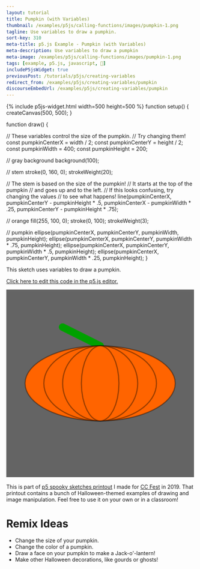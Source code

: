 ```yaml
---
layout: tutorial
title: Pumpkin (with Variables)
thumbnail: /examples/p5js/calling-functions/images/pumpkin-1.png
tagline: Use variables to draw a pumpkin.
sort-key: 310
meta-title: p5.js Example - Pumpkin (with Variables)
meta-description: Use variables to draw a pumpkin
meta-image: /examples/p5js/calling-functions/images/pumpkin-1.png
tags: [example, p5.js, javascript, 🎃]
includeP5jsWidget: true
previousPost: /tutorials/p5js/creating-variables
redirect_from: /examples/p5js/creating-variables/pumpkin
discourseEmbedUrl: /examples/p5js/creating-variables/pumpkin
---
```


{% include p5js-widget.html width=500 height=500 %}
function setup() {
  createCanvas(500, 500);
}

function draw() {

  // These variables control the size of the pumpkin.
  // Try changing them!
  const pumpkinCenterX = width / 2;
  const pumpkinCenterY = height / 2;
  const pumpkinWidth = 400;
  const pumpkinHeight = 200;

  // gray background
  background(100);

  // stem
  stroke(0, 160, 0);
  strokeWeight(20);

  // The stem is based on the size of the pumpkin!
  // It starts at the top of the pumpkin
  // and goes up and to the left.
  // If this looks confusing, try changing the values
  // to see what happens!
  line(pumpkinCenterX,
    pumpkinCenterY - pumpkinHeight * .5,
    pumpkinCenterX - pumpkinWidth * .25,
    pumpkinCenterY - pumpkinHeight * .75);

  // orange
  fill(255, 100, 0);
  stroke(0, 100);
  strokeWeight(3);

  // pumpkin
  ellipse(pumpkinCenterX, pumpkinCenterY, pumpkinWidth, pumpkinHeight);
  ellipse(pumpkinCenterX, pumpkinCenterY, pumpkinWidth * .75, pumpkinHeight);
  ellipse(pumpkinCenterX, pumpkinCenterY, pumpkinWidth * .5, pumpkinHeight);
  ellipse(pumpkinCenterX, pumpkinCenterY, pumpkinWidth * .25, pumpkinHeight);
}
</script>

This sketch uses variables to draw a pumpkin.

[Click here to edit this code in the p5.js editor.](https://editor.p5js.org/KevinWorkman/sketches/N5wr_ci9K)

![pumpkin](/examples/p5js/calling-functions/images/pumpkin-2.png)

This is part of [p5 spooky sketches printout](http://tinyurl.com/p5-spooky-sketches) I made for [CC Fest](http://ccfest.rocks/) in 2019. That printout contains a bunch of Halloween-themed examples of drawing and image manipulation. Feel free to use it on your own or in a classroom!

# Remix Ideas

- Change the size of your pumpkin.
- Change the color of a pumpkin.
- Draw a face on your pumpkin to make a Jack-o'-lantern!
- Make other Halloween decorations, like gourds or ghosts!
